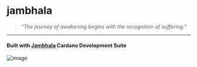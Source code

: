 # jambhala

> *"The journey of awakening begins with the recognition of suffering."*
***
#### **Built with [Jambhala](https://github.com/iburzynski/jambhala) Cardano Development Suite**
![image](jamb_logo-500.png)